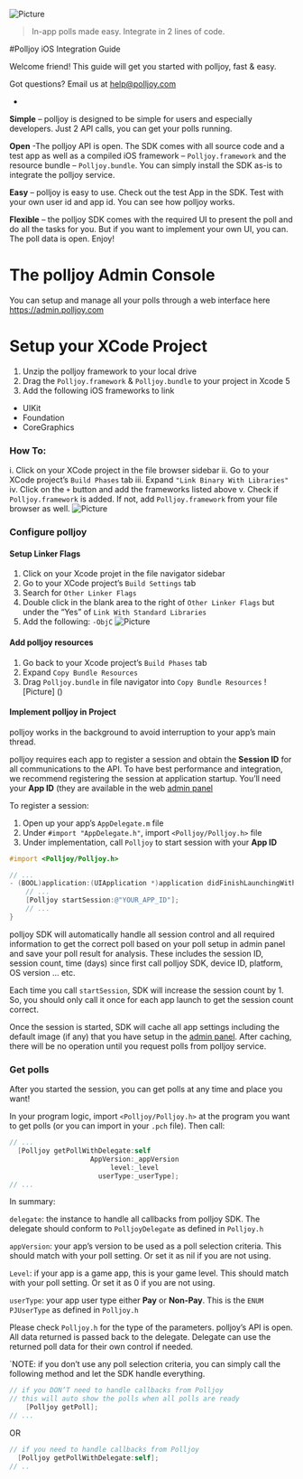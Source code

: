 ![Picture](http://www.polljoy.com/assets/images/logo/logo.png)
> In-app polls made easy. Integrate in 2 lines of code.

#Polljoy iOS Integration Guide

Welcome friend! This guide will get you started with polljoy, fast & easy.

Got questions?  Email us at help@polljoy.com

-
<b>Simple</b> – polljoy is designed to be simple for users and especially developers. Just 2 API calls, you can get your polls running.

<b>Open</b> -The polljoy API is open. The SDK comes with all source code and a test app as well as a compiled iOS framework – `Polljoy.framework` and the resource bundle – `Polljoy.bundle`. You can simply install the SDK as-is to integrate the polljoy service.

<b>Easy</b> – polljoy is easy to use. Check out the test App in the SDK. Test with your own user id and app id. You can see how polljoy works. 

<b>Flexible</b> – the polljoy SDK comes with the required UI to present the poll and do all the tasks for you. But if you want to implement your own UI, you can. The poll data is open. Enjoy!


# The polljoy Admin Console
You can setup and manage all your polls through a web interface here https://admin.polljoy.com


# Setup your XCode Project

1. Unzip the polljoy framework to your local drive
2. Drag the `Polljoy.framework` & `Polljoy.bundle` to your project in Xcode 5
3. Add the following iOS frameworks to link
  * UIKit
  * Foundation
  * CoreGraphics

  ### How To:
  i. Click on your XCode project in the file browser sidebar
  ii. Go to your XCode project’s `Build Phases` tab
  iii. Expand `"Link Binary With Libraries"`
  iv. Click on the `+` button and add the frameworks listed above
  v. Check if `Polljoy.framework` is added. If not, add `Polljoy.framework` from your file browser as well.
    ![Picture]()

  ### Configure polljoy
  #### Setup Linker Flags
  1. Click on your Xcode projet in the file navigator sidebar
  2. Go to your XCode project’s `Build Settings` tab
  3. Search for `Other Linker Flags`
  4. Double click in the blank area to the right of `Other Linker Flags` but under the “Yes” of `Link With Standard Libraries`
  5. Add the following:
    `-ObjC`
  ![Picture]()

  #### Add polljoy resources
  1. Go back to your Xcode project’s `Build Phases` tab
  2. Expand `Copy Bundle Resources`
  3. Drag `Polljoy.bundle` in file navigator into `Copy Bundle Resources`
  ![Picture] ()

  #### Implement polljoy in Project
  polljoy works in the background to avoid interruption to your app’s main thread.
  
  polljoy requires each app to register a session and obtain the **Session ID** for all communications to the API. To have best performance and integration, we recommend registering the session at application startup. You’ll need your **App ID** (they are available in the web [admin panel](https://admin.polljoy.com)
  
  To register a session:
  1. Open up your app’s `AppDelegate.m` file
  2. Under `#import "AppDelegate.h"`, import `<Polljoy/Polljoy.h>` file
  3. Under implementation, call `Polljoy` to start session with your **App ID**
  
  ``` objective-c
  #import <Polljoy/Polljoy.h>

  // ...
  - (BOOL)application:(UIApplication *)application didFinishLaunchingWithOptions:(NSDictionary *)launchOptions {
      // ...
      [Polljoy startSession:@"YOUR_APP_ID"];
      // ...
  }
  ```
  
  polljoy SDK will automatically handle all session control and all required information to get the correct poll based on your poll setup in admin panel and save your poll result for analysis. These includes the session ID, session count, time (days) since first call polljoy SDK, device ID, platform, OS version … etc. 

  Each time you call `startSession`, SDK will increase the session count by 1. So, you should only call it once for each app launch to get the session count correct.
  
  Once the session is started, SDK will cache all app settings including the default image (if any) that you have setup in the [admin panel](https://admin.polljoy.com). After caching, there will be no operation until you request polls from polljoy service.

  ### Get polls
  After you started the session, you can get polls at any time and place you want!
  
  In your program logic, import `<Polljoy/Polljoy.h>` at the program you want to get polls (or you can import in your `.pch` file). Then call:
  
  ``` objective-c
  // ...
    [Polljoy getPollWithDelegate:self
                      AppVersion:_appVersion
                           level:_level
                        userType:_userType];
  // ...
  ```
  
In summary:

`delegate`: the instance to handle all callbacks from polljoy SDK. The delegate should conform to `PolljoyDelegate` as defined in `Polljoy.h`

`appVersion`: your app’s version to be used as a poll selection criteria. This should match with your poll setting. Or set it as nil if you are not using.

`Level`: if your app is a game app, this is your game level. This should match with your poll setting. Or set it as 0 if you are not using.

`userType`: your app user type either **Pay** or **Non-Pay**. This is the `ENUM PJUserType` as defined in `Polljoy.h`

Please check `Polljoy.h` for the type of the parameters. polljoy’s API is open. All data returned is passed back to the delegate. Delegate can use the returned poll data for their own control if needed.

`NOTE: if you don’t use any poll selection criteria, you can simply call the following method and let the SDK handle everything.

  ``` objective-c
  // if you DON’T need to handle callbacks from Polljoy
  // this will auto show the polls when all polls are ready
      [Polljoy getPoll];
  // ...
  ```
  OR
  ``` objective-c
  // if you need to handle callbacks from Polljoy
    [Polljoy getPollWithDelegate:self];
  // ..
  ```
  
